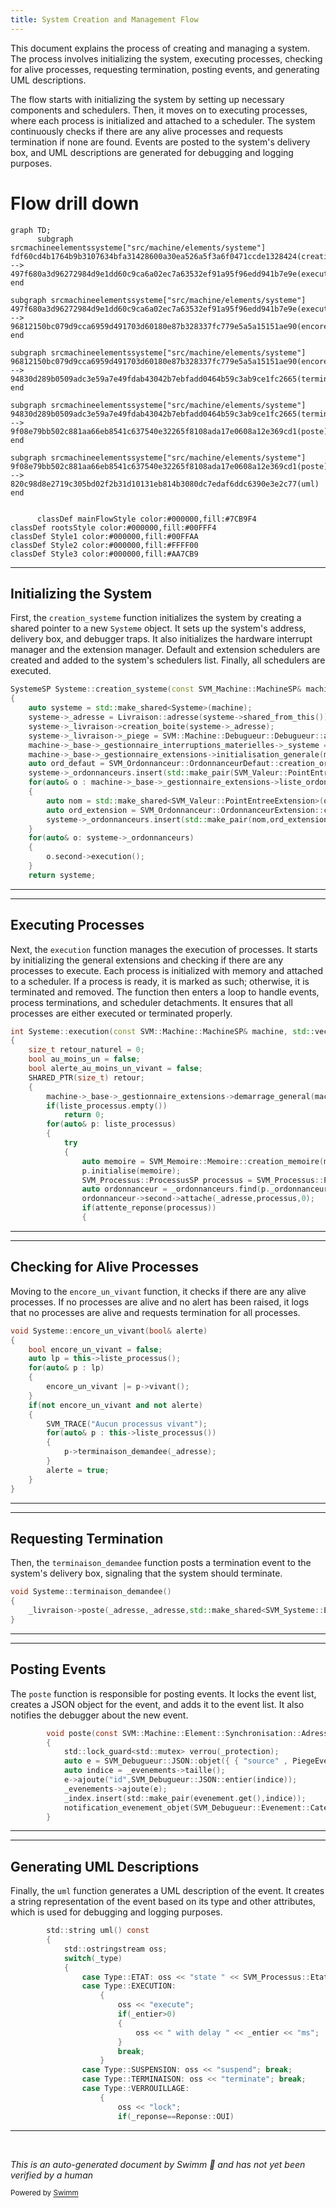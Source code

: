 ```yaml
---
title: System Creation and Management Flow
---
```

This document explains the process of creating and managing a system. The process involves initializing the system, executing processes, checking for alive processes, requesting termination, posting events, and generating UML descriptions.

The flow starts with initializing the system by setting up necessary components and schedulers. Then, it moves on to executing processes, where each process is initialized and attached to a scheduler. The system continuously checks if there are any alive processes and requests termination if none are found. Events are posted to the system's delivery box, and UML descriptions are generated for debugging and logging purposes.

# Flow drill down

```mermaid
graph TD;
      subgraph srcmachineelementssysteme["src/machine/elements/systeme"]
fdf60cd4b1764b9b3107634bfa31428600a30ea526a5f3a6f0471ccde1328424(creation_systeme) --> 497f680a3d96272984d9e1dd60c9ca6a02ec7a63532ef91a95f96edd941b7e9e(execution)
end

subgraph srcmachineelementssysteme["src/machine/elements/systeme"]
497f680a3d96272984d9e1dd60c9ca6a02ec7a63532ef91a95f96edd941b7e9e(execution) --> 96812150bc079d9cca6959d491703d60180e87b328337fc779e5a5a15151ae90(encore_un_vivant)
end

subgraph srcmachineelementssysteme["src/machine/elements/systeme"]
96812150bc079d9cca6959d491703d60180e87b328337fc779e5a5a15151ae90(encore_un_vivant) --> 94830d289b0509adc3e59a7e49fdab43042b7ebfadd0464b59c3ab9ce1fc2665(terminaison_demandee)
end

subgraph srcmachineelementssysteme["src/machine/elements/systeme"]
94830d289b0509adc3e59a7e49fdab43042b7ebfadd0464b59c3ab9ce1fc2665(terminaison_demandee) --> 9f08e79bb502c881aa66eb8541c637540e32265f8108ada17e0608a12e369cd1(poste)
end

subgraph srcmachineelementssysteme["src/machine/elements/systeme"]
9f08e79bb502c881aa66eb8541c637540e32265f8108ada17e0608a12e369cd1(poste) --> 820c98d8e2719c305bd02f2b31d10131eb814b3080dc7edaf6ddc6390e3e2c77(uml)
end


      classDef mainFlowStyle color:#000000,fill:#7CB9F4
classDef rootsStyle color:#000000,fill:#00FFF4
classDef Style1 color:#000000,fill:#00FFAA
classDef Style2 color:#000000,fill:#FFFF00
classDef Style3 color:#000000,fill:#AA7CB9
```

<SwmSnippet path="/src/machine/elements/systeme/systeme.cpp" line="37">

---

## Initializing the System

First, the <SwmToken path="src/machine/elements/systeme/systeme.cpp" pos="37:4:4" line-data="SystemeSP Systeme::creation_systeme(const SVM_Machine::MachineSP&amp; machine)">`creation_systeme`</SwmToken> function initializes the system by creating a shared pointer to a new <SwmToken path="src/machine/elements/systeme/systeme.cpp" pos="37:2:2" line-data="SystemeSP Systeme::creation_systeme(const SVM_Machine::MachineSP&amp; machine)">`Systeme`</SwmToken> object. It sets up the system's address, delivery box, and debugger traps. It also initializes the hardware interrupt manager and the extension manager. Default and extension schedulers are created and added to the system's schedulers list. Finally, all schedulers are executed.

```c++
SystemeSP Systeme::creation_systeme(const SVM_Machine::MachineSP& machine)
{
	auto systeme = std::make_shared<Systeme>(machine);
	systeme->_adresse = Livraison::adresse(systeme->shared_from_this()); 
	systeme->_livraison->creation_boite(systeme->_adresse);
	systeme->_livraison->_piege = SVM::Machine::Debugueur::Debugueur::ajoute_piege<PiegeEvenements>(machine->_base->_debugueur);
	machine->_base->_gestionnaire_interruptions_materielles->_systeme = systeme;
	machine->_base->_gestionnaire_extensions->initialisation_generale(machine);
	auto ord_defaut = SVM_Ordonnanceur::OrdonnanceurDefaut::creation_ordonnanceur(systeme->shared_from_this());
	systeme->_ordonnanceurs.insert(std::make_pair(SVM_Valeur::PointEntreeExtensionSP(),ord_defaut));
	for(auto& o : machine->_base->_gestionnaire_extensions->liste_ordonannanceurs())
	{
		auto nom = std::make_shared<SVM_Valeur::PointEntreeExtension>(o);
		auto ord_extension = SVM_Ordonnanceur::OrdonnanceurExtension::creation_ordonnanceur(nom,systeme->shared_from_this());
		systeme->_ordonnanceurs.insert(std::make_pair(nom,ord_extension));
	}
	for(auto& o: systeme->_ordonnanceurs)
	{
		o.second->execution();
	}
	return systeme;
```

---

</SwmSnippet>

<SwmSnippet path="/src/machine/elements/systeme/systeme.cpp" line="60">

---

## Executing Processes

Next, the <SwmToken path="src/machine/elements/systeme/systeme.cpp" pos="60:4:4" line-data="int Systeme::execution(const SVM::Machine::MachineSP&amp; machine, std::vector&lt;SVM_Machine::Processus&gt;&amp; liste_processus)">`execution`</SwmToken> function manages the execution of processes. It starts by initializing the general extensions and checking if there are any processes to execute. Each process is initialized with memory and attached to a scheduler. If a process is ready, it is marked as such; otherwise, it is terminated and removed. The function then enters a loop to handle events, process terminations, and scheduler detachments. It ensures that all processes are either executed or terminated properly.

```c++
int Systeme::execution(const SVM::Machine::MachineSP& machine, std::vector<SVM_Machine::Processus>& liste_processus)
{
	size_t retour_naturel = 0;
	bool au_moins_un = false;
	bool alerte_au_moins_un_vivant = false;
	SHARED_PTR(size_t) retour;
	{
		machine->_base->_gestionnaire_extensions->demarrage_general(machine);
		if(liste_processus.empty())
			return 0;
		for(auto& p: liste_processus)
		{
			try
			{
				auto memoire = SVM_Memoire::Memoire::creation_memoire(machine->_base->_debugueur,SVM_Noyau::ControleAccesSP());
				p.initialise(memoire);
				SVM_Processus::ProcessusSP processus = SVM_Processus::Processus::creation_processus(p._nom,this->shared_from_this(),machine->_base,p._sequenceur,p._terminaison_automatique,p._code,memoire);
				auto ordonnanceur = _ordonnanceurs.find(p._ordonnanceur);
				ordonnanceur->second->attache(_adresse,processus,0);
				if(attente_reponse(processus))
				{
```

---

</SwmSnippet>

<SwmSnippet path="/src/machine/elements/systeme/systeme.cpp" line="363">

---

## Checking for Alive Processes

Moving to the <SwmToken path="src/machine/elements/systeme/systeme.cpp" pos="363:4:4" line-data="void Systeme::encore_un_vivant(bool&amp; alerte)">`encore_un_vivant`</SwmToken> function, it checks if there are any alive processes. If no processes are alive and no alert has been raised, it logs that no processes are alive and requests termination for all processes.

```c++
void Systeme::encore_un_vivant(bool& alerte)
{
	bool encore_un_vivant = false;
	auto lp = this->liste_processus();
	for(auto& p : lp)
	{
		encore_un_vivant |= p->vivant();
	}
	if(not encore_un_vivant and not alerte)
	{
		SVM_TRACE("Aucun processus vivant");
		for(auto& p : this->liste_processus())
		{
			p->terminaison_demandee(_adresse);
		}
		alerte = true;
	}
}
```

---

</SwmSnippet>

<SwmSnippet path="/src/machine/elements/systeme/systeme.cpp" line="314">

---

## Requesting Termination

Then, the <SwmToken path="src/machine/elements/systeme/systeme.cpp" pos="314:4:4" line-data="void Systeme::terminaison_demandee()">`terminaison_demandee`</SwmToken> function posts a termination event to the system's delivery box, signaling that the system should terminate.

```c++
void Systeme::terminaison_demandee()
{
	_livraison->poste(_adresse,_adresse,std::make_shared<SVM_Systeme::Evenement>(SVM_Systeme::Evenement::Type::TERMINAISON));
}
```

---

</SwmSnippet>

<SwmSnippet path="/src/machine/elements/systeme/evenement.h" line="187">

---

## Posting Events

The <SwmToken path="src/machine/elements/systeme/evenement.h" pos="187:3:3" line-data="		void poste(const SVM::Machine::Element::Synchronisation::AdresseSP&amp; source, const SVM::Machine::Element::Synchronisation::AdresseSP&amp; destination, const EvenementSP&amp; evenement)">`poste`</SwmToken> function is responsible for posting events. It locks the event list, creates a JSON object for the event, and adds it to the event list. It also notifies the debugger about the new event.

```c
		void poste(const SVM::Machine::Element::Synchronisation::AdresseSP& source, const SVM::Machine::Element::Synchronisation::AdresseSP& destination, const EvenementSP& evenement)
		{
			std::lock_guard<std::mutex> verrou(_protection);
			auto e = SVM_Debugueur::JSON::objet({ { "source" , PiegeEvenements::adresse(source) } , { "target" , PiegeEvenements::adresse(destination) } , { "type" , SVM_Debugueur::JSON::chaine("post") } , { "event" , SVM_Debugueur::JSON::chaine(evenement->uml()) } });
			auto indice = _evenements->taille();
			e->ajoute("id",SVM_Debugueur::JSON::entier(indice));
			_evenements->ajoute(e);
			_index.insert(std::make_pair(evenement.get(),indice));
			notification_evenement_objet(SVM_Debugueur::Evenement::Categorie::CHANGEMENT_OBJET,e);
		}
```

---

</SwmSnippet>

<SwmSnippet path="/src/machine/elements/systeme/evenement.h" line="124">

---

## Generating UML Descriptions

Finally, the <SwmToken path="src/machine/elements/systeme/evenement.h" pos="124:5:5" line-data="		std::string uml() const">`uml`</SwmToken> function generates a UML description of the event. It creates a string representation of the event based on its type and other attributes, which is used for debugging and logging purposes.

```c
		std::string uml() const
		{
			std::ostringstream oss;
			switch(_type)
			{
				case Type::ETAT: oss << "state " << SVM_Processus::Etat::texte(_etat); break;
				case Type::EXECUTION:
					{
						oss << "execute";
						if(_entier>0)
						{
							oss << " with delay " << _entier << "ms";
						}
						break;
					}
				case Type::SUSPENSION: oss << "suspend"; break;
				case Type::TERMINAISON: oss << "terminate"; break;
				case Type::VERROUILLAGE:
					{
						oss << "lock";
						if(_reponse==Reponse::OUI)
```

---

</SwmSnippet>

&nbsp;

*This is an auto-generated document by Swimm 🌊 and has not yet been verified by a human*

<SwmMeta version="3.0.0" repo-id="Z2l0aHViJTNBJTNBc3ZtLTIuNy4yMDI0MTEwNyUzQSUzQVN3aW1tLURlbW8=" repo-name="svm-2.7.20241107"><sup>Powered by [Swimm](/)</sup></SwmMeta>
